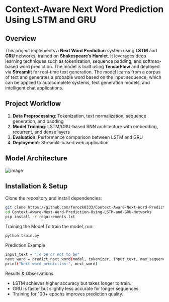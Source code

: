 # Context-Aware Next Word Prediction Using LSTM and GRU

## Overview
This project implements a **Next Word Prediction** system using **LSTM** and **GRU** networks, trained on **Shakespeare’s Hamlet**. It leverages deep learning techniques such as tokenization, sequence padding, and softmax-based word prediction. The model is built using **TensorFlow** and deployed via **Streamlit** for real-time text generation. The model learns from a corpus of text and generates a probable word based on the input sequence, which can be applied to autocomplete systems, text generation models, and intelligent chat applications.

## Project Workflow  
1. **Data Preprocessing**: Tokenization, text normalization, sequence generation, and padding  
2. **Model Training**: LSTM/GRU-based RNN architecture with embedding, recurrent, and dense layers  
3. **Evaluation**: Performance comparison between LSTM and GRU  
4. **Deployment**: Streamlit-based web application  

## Model Architecture  
![image](https://github.com/user-attachments/assets/c0197f17-9c4e-4d69-96c8-7d3f64424592)


## Installation & Setup  
Clone the repository and install dependencies:

```bash
git clone https://github.com/ferozk0333/Context-Aware-Next-Word-Prediction-Using-LSTM-and-GRU-Networks.git
cd Context-Aware-Next-Word-Prediction-Using-LSTM-and-GRU-Networks
pip install -r requirements.txt
```

Training the Model
To train the model, run:
```bash
python train.py
```

Prediction Example
```bash
input_text = "To be or not to be"
next_word = predict_next_word(model, tokenizer, input_text, max_sequence_length)
print("Next word prediction:", next_word)

```


Results & Observations
- LSTM achieves higher accuracy but takes longer to train.
- GRU is faster but slightly less accurate for longer sequences.
- Training for 100+ epochs improves prediction quality.

